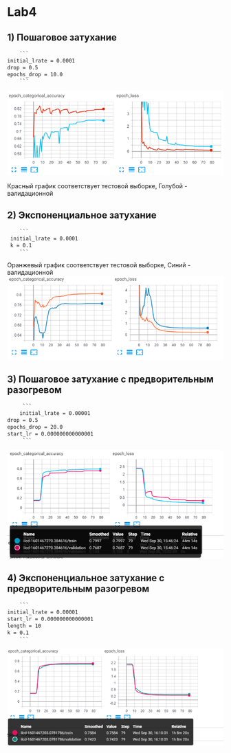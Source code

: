 # Lab4

## 1) Пошаговое затухание
        ``` 
    initial_lrate = 0.0001
    drop = 0.5         
    epochs_drop = 10.0   
        ```
  
 
  ![1](/png/step.png)
  
   Красный график соответствует тестовой выборке, Голубой - валидационной 

  
  ## 2) Экспоненциальное затухание
        ``` 
     initial_lrate = 0.0001
     k = 0.1
        ```
   Оранжевый график соответствует тестовой выборке, Синий - валидационной 
  ![2](/png/exp.png)
  
  
   ## 3) Пошаговое затухание с предворительным разогревом  
         ``` 
        initial_lrate = 0.00001
    drop = 0.5
    epochs_drop = 20.0
    start_lr = 0.000000000000001   
         ```
  ![3](/4.1.1.png)
  
  
   ## 4)   Экспоненциальное затухание с предворительным разогревом
        ``` 
    initial_lrate = 0.00001
    start_lr = 0.000000000000001
    length = 10
    k = 0.1
        ```
  ![4](4.1.2.png)
